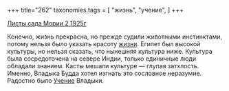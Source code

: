 +++
title="262"
taxonomies.tags = [
 "жизнь",
 "учение",
]
+++

[Листы сада Мории 2 1925г](/agni/1925)

Конечно, жизнь прекрасна, но прежде судили животными инстинктами, потому нельзя было указать красоту [жизни](/tags/жизнь). Египет был высокой культуры, но нельзя сказать, что нынешняя культура ниже. Культура была сосредоточена на севере Индии, только единичные люди обладали знанием. Касты мешали культуре — глупая затхлость. Именно, Владыка Будда хотел изгнать это сословное неразумие. Радостно было [Учение](/tags/учение) Владыки.   

